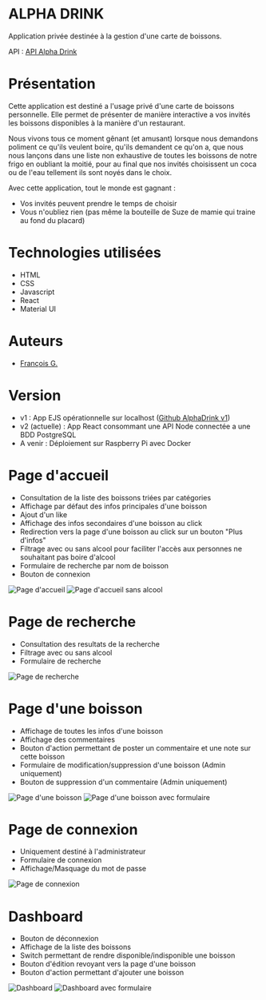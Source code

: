 # ALPHA DRINK

Application privée destinée à la gestion d'une carte de boissons.

API : [API Alpha Drink](https://github.com/frapuks/AlphaDrink-API)

# Présentation

Cette application est destiné a l'usage privé d'une carte de boissons personnelle. Elle permet de présenter de manière interactive a vos invités les boissons disponibles à la manière d'un restaurant.

Nous vivons tous ce moment gênant (et amusant) lorsque nous demandons poliment ce qu'ils veulent boire, qu'ils demandent ce qu'on a, que nous nous lançons dans une liste non exhaustive de toutes les boissons de notre frigo en oubliant la moitié, pour au final que nos invités choisissent un coca ou de l'eau tellement ils sont noyés dans le choix.

Avec cette application, tout le monde est gagnant :

- Vos invités peuvent prendre le temps de choisir
- Vous n'oubliez rien (pas même la bouteille de Suze de mamie qui traine au fond du placard)

# Technologies utilisées

- HTML
- CSS
- Javascript
- React
- Material UI

# Auteurs

- [François G.](https://github.com/frapuks)

# Version

- v1 : App EJS opérationnelle sur localhost ([Github AlphaDrink v1](https://github.com/frapuks/Alpha-drink))
- v2 (actuelle) : App React consommant une API Node connectée a une BDD PostgreSQL
- A venir : Déploiement sur Raspberry Pi avec Docker

# Page d'accueil

- Consultation de la liste des boissons triées par catégories
- Affichage par défaut des infos principales d'une boisson
- Ajout d'un like
- Affichage des infos secondaires d'une boisson au click
- Redirection vers la page d'une boisson au click sur un bouton "Plus d'infos"
- Filtrage avec ou sans alcool pour faciliter l'accès aux personnes ne souhaitant pas boire d'alcool
- Formulaire de recherche par nom de boisson
- Bouton de connexion

![Page d'accueil](doc\images\home.png)
![Page d'accueil sans alcool](doc\images\home_without_alcool.png)

# Page de recherche

- Consultation des resultats de la recherche
- Filtrage avec ou sans alcool
- Formulaire de recherche

![Page de recherche](doc\images\search.png)

# Page d'une boisson

- Affichage de toutes les infos d'une boisson
- Affichage des commentaires
- Bouton d'action permettant de poster un commentaire et une note sur cette boisson
- Formulaire de modification/suppression d'une boisson (Admin uniquement)
- Bouton de suppression d'un commentaire (Admin uniquement)

![Page d'une boisson](doc\images\drink.png)
![Page d'une boisson avec formulaire](doc\images\drink_dialog.png)

# Page de connexion

- Uniquement destiné à l'administrateur
- Formulaire de connexion
- Affichage/Masquage du mot de passe

![Page de connexion](doc\images\login.png)

# Dashboard

- Bouton de déconnexion
- Affichage de la liste des boissons
- Switch permettant de rendre disponible/indisponible une boisson
- Bouton d'édition revoyant vers la page d'une boisson
- Bouton d'action permettant d'ajouter une boisson

![Dashboard](doc\images\dashboard.png)
![Dashboard avec formulaire](doc\images\dashboard_dialog.png)